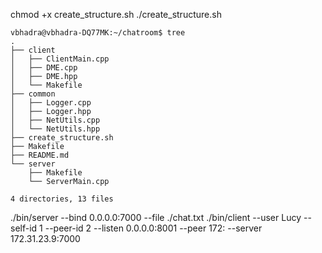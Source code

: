 chmod +x create_structure.sh
./create_structure.sh
```
vbhadra@vbhadra-DQ77MK:~/chatroom$ tree
.
├── client
│   ├── ClientMain.cpp
│   ├── DME.cpp
│   ├── DME.hpp
│   └── Makefile
├── common
│   ├── Logger.cpp
│   ├── Logger.hpp
│   ├── NetUtils.cpp
│   └── NetUtils.hpp
├── create_structure.sh
├── Makefile
├── README.md
└── server
    ├── Makefile
    └── ServerMain.cpp

4 directories, 13 files
```

./bin/server --bind 0.0.0.0:7000 --file ./chat.txt
./bin/client   --user Lucy   --self-id 1   --peer-id 2   --listen 0.0.0.0:8001   --peer 172:   --server 172.31.23.9:7000
